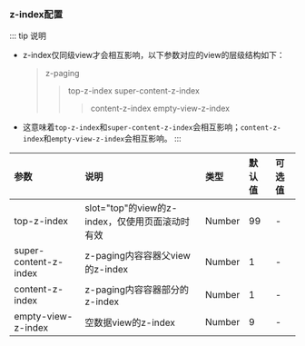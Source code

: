 ### z-index配置 <Badge text="1.7.0"/>

::: tip 说明

* z-index仅同级view才会相互影响，以下参数对应的view的层级结构如下：

  > z-paging
  >
  > > top-z-index
  > > super-content-z-index 
  > >
  > > > content-z-index
  > > > empty-view-z-index

* 这意味着`top-z-index`和`super-content-z-index`会相互影响；`content-z-index`和`empty-view-z-index`会相互影响。
  :::

| 参数                  | 说明                                            | 类型   | 默认值 | 可选值 |
| :-------------------- | :---------------------------------------------- | :----- | :----- | :----- |
| top-z-index           | slot="top"的view的z-index，仅使用页面滚动时有效 | Number | 99     | -      |
| super-content-z-index | z-paging内容容器父view的z-index                 | Number | 1      | -      |
| content-z-index       | z-paging内容容器部分的z-index                   | Number | 1     | -      |
| empty-view-z-index    | 空数据view的z-index                             | Number | 9      | -      |